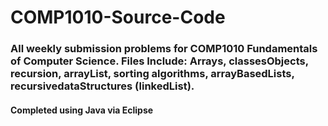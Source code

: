 # COMP1010-Source-Code

### All weekly submission problems for COMP1010 Fundamentals of Computer Science. Files Include: Arrays, classesObjects, recursion, arrayList, sorting algorithms, arrayBasedLists, recursivedataStructures (linkedList).

#### Completed using Java via Eclipse
